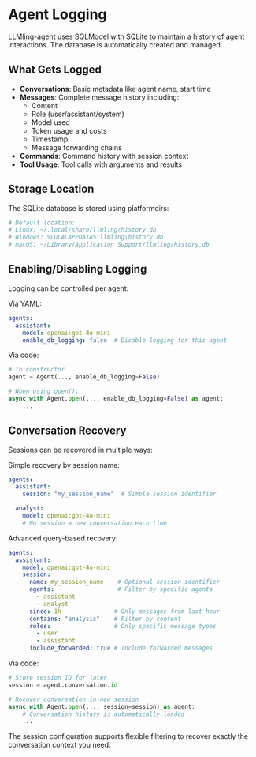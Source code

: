 # Agent Logging

LLMling-agent uses SQLModel with SQLite to maintain a history of agent interactions.
The database is automatically created and managed.

## What Gets Logged

- **Conversations**: Basic metadata like agent name, start time
- **Messages**: Complete message history including:
  - Content
  - Role (user/assistant/system)
  - Model used
  - Token usage and costs
  - Timestamp
  - Message forwarding chains
- **Commands**: Command history with session context
- **Tool Usage**: Tool calls with arguments and results

## Storage Location

The SQLite database is stored using platformdirs:
```python
# Default location:
# Linux: ~/.local/share/llmling/history.db
# Windows: %LOCALAPPDATA%\llmling\history.db
# macOS: ~/Library/Application Support/llmling/history.db
```

## Enabling/Disabling Logging

Logging can be controlled per agent:

Via YAML:
```yaml
agents:
  assistant:
    model: openai:gpt-4o-mini
    enable_db_logging: false  # Disable logging for this agent
```

Via code:
```python
# In constructor
agent = Agent(..., enable_db_logging=False)

# When using open():
async with Agent.open(..., enable_db_logging=False) as agent:
    ...
```

## Conversation Recovery

Sessions can be recovered in multiple ways:

Simple recovery by session name:
```yaml
agents:
  assistant:
    session: "my_session_name"  # Simple session identifier

  analyst:
    model: openai:gpt-4o-mini
    # No session = new conversation each time
```

Advanced query-based recovery:
```yaml
agents:
  assistant:
    model: openai:gpt-4o-mini
    session:
      name: my_session_name    # Optional session identifier
      agents:                  # Filter by specific agents
        - assistant
        - analyst
      since: 1h               # Only messages from last hour
      contains: "analysis"    # Filter by content
      roles:                  # Only specific message types
        - user
        - assistant
      include_forwarded: true # Include forwarded messages
```

Via code:
```python
# Store session ID for later
session = agent.conversation.id

# Recover conversation in new session
async with Agent.open(..., session=session) as agent:
    # Conversation history is automatically loaded
    ...
```

The session configuration supports flexible filtering to recover exactly the conversation context you need.
